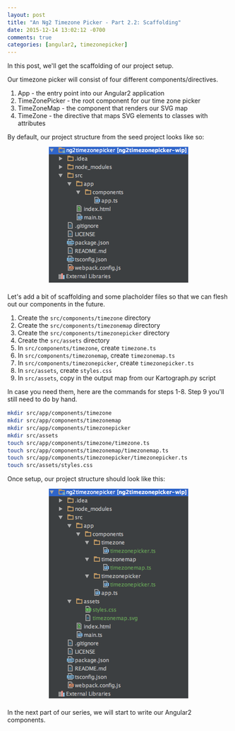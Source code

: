 ```yaml
---
layout: post
title: "An Ng2 Timezone Picker - Part 2.2: Scaffolding"
date: 2015-12-14 13:02:12 -0700
comments: true
categories: [angular2, timezonepicker]
---
```


In this post, we'll get the scaffolding of our project setup.

Our timezone picker will consist of four different components/directives.

1. App - the entry point into our Angular2 application
2. TimeZonePicker - the root component for our time zone picker
3. TimeZoneMap - the component that renders our SVG map
4. TimeZone - the directive that maps SVG elements to classes with attributes

By default, our project structure from the seed project looks like so:

<div style="text-align:center; margin-bottom:20px;">
  <img src="/images/timezone2-2/project_base.png">
</div>

Let's add a bit of scaffolding and some placholder files so that we can flesh out our components in the future.

1. Create the `src/components/timezone` directory
2. Create the `src/components/timezonemap` directory
3. Create the `src/components/timezonepicker` directory
4. Create the `src/assets` directory
5. In `src/components/timezone`, create `timezone.ts`
6. In `src/components/timezonemap`, create `timezonemap.ts`
7. In `src/components/timezonepicker`, create `timezonepicker.ts`
8. In `src/assets`, create `styles.css`
9. In `src/assets`, copy in the output map from our Kartograph.py script

In case you need them, here are the commands for steps 1-8.  Step 9 you'll still need to do by hand.

``` bash
mkdir src/app/components/timezone
mkdir src/app/components/timezonemap
mkdir src/app/components/timezonepicker
mkdir src/assets
touch src/app/components/timezone/timezone.ts
touch src/app/components/timezonemap/timezonemap.ts
touch src/app/components/timezonepicker/timezonepicker.ts
touch src/assets/styles.css
```

Once setup, our project structure should look like this:

<div style="text-align:center; margin-bottom:20px;">
    <img src="/images/timezone2-2/project_with_files.png">
</div>

In the next part of our series, we will start to write our Angular2 components.